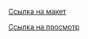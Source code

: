 [Ссылка на макет](https://www.figma.com/file/rL8MrjYwIwQ2N8mg95NZBo/Untitled?type=design&node-id=1-7925&mode=design&t=CmCJ9ks7D1tNu3ue-0)

[Ссылка на просмотр](https://steps-test.vercel.app/)
